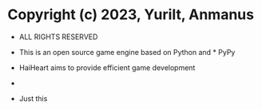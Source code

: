 # Copyright (c) 2023, Yurilt, Anmanus

- ALL RIGHTS RESERVED

- This is an open source game engine based on Python and \* PyPy

- HaiHeart aims to provide efficient game development
-
- Just this
